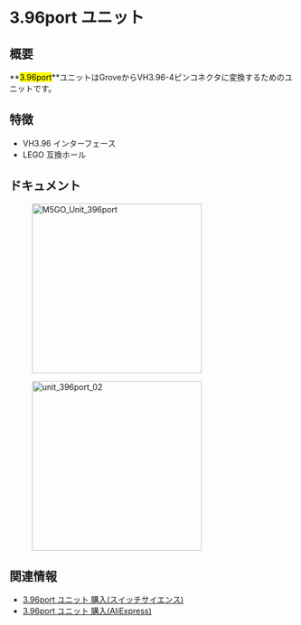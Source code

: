 # 3.96port ユニット



## 概要

**<mark>3.96port</mark>**ユニットはGroveからVH3.96-4ピンコネクタに変換するためのユニットです。

## 特徴

- VH3.96 インターフェース
- LEGO 互換ホール

## ドキュメント

<figure>
    <img src="assets/img/product_pics/unit/M5GO_Unit_396port.png" alt="M5GO_Unit_396port" height="300px" width="300px">
</figure>
<figure>
    <img src="assets/img/product_pics/unit/unit_396port_02.png" alt="unit_396port_02" height="300px" width="300px">
</figure>

## 関連情報

- [3.96port ユニット 購入(スイッチサイエンス)](https://www.switch-science.com/catalog/4055/)
- [3.96port ユニット 購入(AliExpress)](https://www.aliexpress.com/store/product/M5Stack-3-96-4Pin-M5GO-ESP32/3226069_32922623759.html)